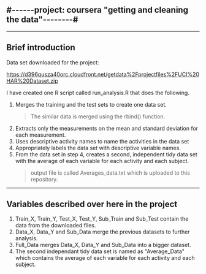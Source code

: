 #------project: coursera "getting and cleaning the data"--------#
-----------------------------------------------------------------

-------------------
Brief introduction
-------------------
Data set downloaded for the project: 

https://d396qusza40orc.cloudfront.net/getdata%2Fprojectfiles%2FUCI%20HAR%20Dataset.zip 

 I have created one R script called run_analysis.R that does the following.
 
1. Merges the training and the test sets to create one data set.
	> The similar data is merged using the rbind() function.
2. Extracts only the measurements on the mean and standard deviation for each measurement. 
3. Uses descriptive activity names to name the activities in the data set
4. Appropriately labels the data set with descriptive variable names. 
5. From the data set in step 4, creates a second, independent tidy data set with the average of each variable for each activity and each subject.
	> output file is called Averages_data.txt which is uploaded to this repository.

--------------------------------------------
Variables described over here in the project
--------------------------------------------
1. Train_X, Train_Y, Test_X, Test_Y, Sub_Train and Sub_Test contain the data from the downloaded files.
2. Data_X, Data_Y and Sub_Data merge the previous datasets to further analysis.
3. Full_Data merges Data_X, Data_Y and Sub_Data into a bigger dataset.
4. The second independant tidy data set is named as "Average_Data" which contains the average of each variable for each activity and each subject.

